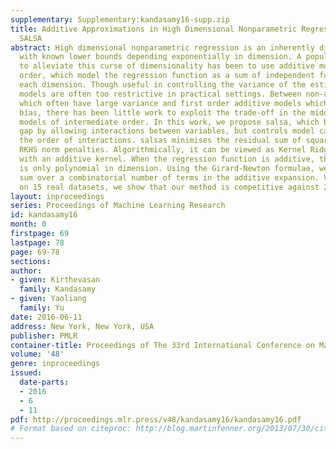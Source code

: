 ```yaml
---
supplementary: Supplementary:kandasamy16-supp.zip
title: Additive Approximations in High Dimensional Nonparametric Regression via the
  SALSA
abstract: High dimensional nonparametric regression is an inherently difficult problem
  with known lower bounds depending exponentially in dimension. A popular strategy
  to alleviate this curse of dimensionality has been to use additive models of \emphfirst
  order, which model the regression function as a sum of independent functions on
  each dimension. Though useful in controlling the variance of the estimate, such
  models are often too restrictive in practical settings. Between non-additive models
  which often have large variance and first order additive models which have large
  bias, there has been little work to exploit the trade-off in the middle via additive
  models of intermediate order. In this work, we propose salsa, which bridges this
  gap by allowing interactions between variables, but controls model capacity by limiting
  the order of interactions. salsas minimises the residual sum of squares with squared
  RKHS norm penalties. Algorithmically, it can be viewed as Kernel Ridge Regression
  with an additive kernel. When the regression function is additive, the excess risk
  is only polynomial in dimension. Using the Girard-Newton formulae, we efficiently
  sum over a combinatorial number of terms in the additive expansion. Via a comparison
  on 15 real datasets, we show that our method is competitive against 21 other alternatives.
layout: inproceedings
series: Proceedings of Machine Learning Research
id: kandasamy16
month: 0
firstpage: 69
lastpage: 78
page: 69-78
sections: 
author:
- given: Kirthevasan
  family: Kandasamy
- given: Yaoliang
  family: Yu
date: 2016-06-11
address: New York, New York, USA
publisher: PMLR
container-title: Proceedings of The 33rd International Conference on Machine Learning
volume: '48'
genre: inproceedings
issued:
  date-parts:
  - 2016
  - 6
  - 11
pdf: http://proceedings.mlr.press/v48/kandasamy16/kandasamy16.pdf
# Format based on citeproc: http://blog.martinfenner.org/2013/07/30/citeproc-yaml-for-bibliographies/
---
```

